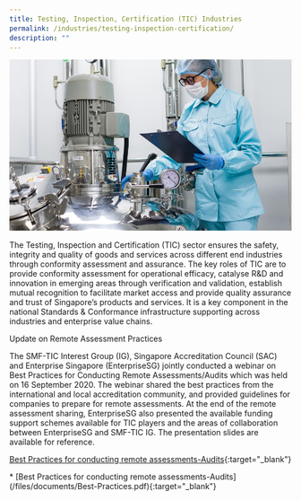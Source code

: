 ```yaml
---
title: Testing, Inspection, Certification (TIC) Industries
permalink: /industries/testing-inspection-certification/
description: ""
---
```

![Testing, Inspection, Certification Industries](/images/industries/tic.jpg)

The Testing, Inspection and Certification (TIC) sector ensures the safety, integrity and quality of goods and services across different end industries through conformity assessment and assurance. The key roles of TIC are to provide conformity assessment for operational efficacy, catalyse R&D and innovation in emerging areas through verification and validation, establish mutual recognition to facilitate market access and provide quality assurance and trust of Singapore’s products and services. It is a key component in the national Standards & Conformance infrastructure supporting across industries and enterprise value chains.
 
 
Update on Remote Assessment Practices


The SMF-TIC Interest Group (IG), Singapore Accreditation Council (SAC) and Enterprise Singapore (EnterpriseSG) jointly conducted a webinar on Best Practices for Conducting Remote Assessments/Audits which was held on 16 September 2020. The webinar shared the best practices from the international and local accreditation community, and provided guidelines for companies to prepare for remote assessments. At the end of the remote assessment sharing, EnterpriseSG also presented the available funding support schemes available for TIC players and the areas of collaboration between EnterpriseSG and SMF-TIC IG. The presentation slides are available for reference.

[Best Practices for conducting remote assessments-Audits](/files/documents/Best-Practices.pdf){:target="_blank"}

\* \[Best Practices for conducting remote assessments-Audits\](/files/documents/Best-Practices.pdf){:target="\_blank"}